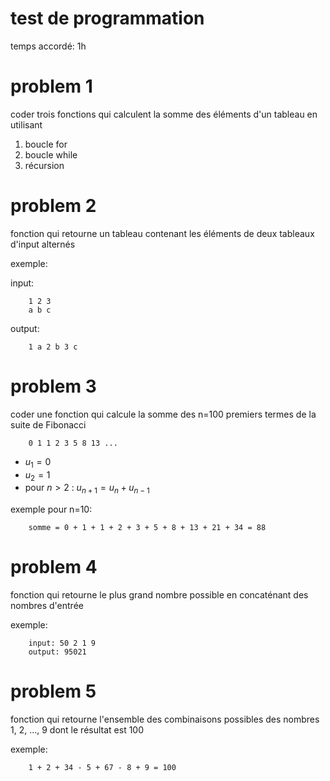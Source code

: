 test de programmation
=====================

temps accordé: 1h

# problem 1

coder trois fonctions qui calculent la somme des éléments d'un tableau en utilisant

1. boucle for
2. boucle while
3. récursion

# problem 2

fonction qui retourne un tableau contenant les éléments de deux tableaux d'input alternés

exemple:

input: 

        1 2 3
        a b c

output:

        1 a 2 b 3 c

# problem 3

coder une fonction qui calcule la somme des n=100 premiers termes de la suite de Fibonacci

        0 1 1 2 3 5 8 13 ...

- $u_1 = 0$
- $u_2 = 1$
- pour $n>2$ : $u_{n+1} = u_n + u_{n-1}$

exemple pour n=10:

        somme = 0 + 1 + 1 + 2 + 3 + 5 + 8 + 13 + 21 + 34 = 88


# problem 4

fonction qui retourne le plus grand nombre possible en concaténant des nombres d'entrée

exemple: 

        input: 50 2 1 9
        output: 95021

# problem 5

fonction qui retourne l'ensemble des combinaisons possibles des nombres 1, 2, ..., 9 dont le résultat est 100

exemple:

        1 + 2 + 34 - 5 + 67 - 8 + 9 = 100

